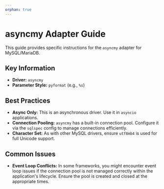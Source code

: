 ```yaml
---
orphan: true
---
```


# asyncmy Adapter Guide

This guide provides specific instructions for the `asyncmy` adapter for MySQL/MariaDB.

## Key Information

-   **Driver:** `asyncmy`
-   **Parameter Style:** `pyformat` (e.g., `%s`)

## Best Practices

-   **Async Only:** This is an asynchronous driver. Use it in `asyncio` applications.
-   **Connection Pooling:** `asyncmy` has a built-in connection pool. Configure it via the `sqlspec` config to manage connections efficiently.
-   **Character Set:** As with other MySQL drivers, ensure `utf8mb4` is used for full Unicode support.

## Common Issues

-   **Event Loop Conflicts:** In some frameworks, you might encounter event loop issues if the connection pool is not managed correctly within the application's lifecycle. Ensure the pool is created and closed at the appropriate times.
